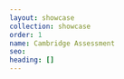 ```yaml
---
layout: showcase
collection: showcase
order: 1
name: Cambridge Assessment
seo: 
heading: []
---
```


